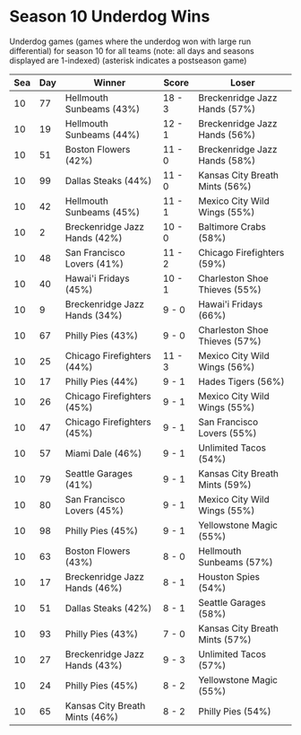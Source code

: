 # Season 10 Underdog Wins



Underdog games (games where the underdog won with large run differential) for season 10 for all teams (note: all days and seasons displayed are 1-indexed) (asterisk indicates a postseason game)


| Sea | Day | Winner | Score | Loser | 
| ------ |------ |------ |------ |------ |
| 10 | 77 | Hellmouth Sunbeams (43%) | 18 - 3 | Breckenridge Jazz Hands (57%) | 
| 10 | 19 | Hellmouth Sunbeams (44%) | 12 - 1 | Breckenridge Jazz Hands (56%) | 
| 10 | 51 | Boston Flowers (42%) | 11 - 0 | Breckenridge Jazz Hands (58%) | 
| 10 | 99 | Dallas Steaks (44%) | 11 - 0 | Kansas City Breath Mints (56%) | 
| 10 | 42 | Hellmouth Sunbeams (45%) | 11 - 1 | Mexico City Wild Wings (55%) | 
| 10 | 2 | Breckenridge Jazz Hands (42%) | 10 - 0 | Baltimore Crabs (58%) | 
| 10 | 48 | San Francisco Lovers (41%) | 11 - 2 | Chicago Firefighters (59%) | 
| 10 | 40 | Hawai'i Fridays (45%) | 10 - 1 | Charleston Shoe Thieves (55%) | 
| 10 | 9 | Breckenridge Jazz Hands (34%) | 9 - 0 | Hawai'i Fridays (66%) | 
| 10 | 67 | Philly Pies (43%) | 9 - 0 | Charleston Shoe Thieves (57%) | 
| 10 | 25 | Chicago Firefighters (44%) | 11 - 3 | Mexico City Wild Wings (56%) | 
| 10 | 17 | Philly Pies (44%) | 9 - 1 | Hades Tigers (56%) | 
| 10 | 26 | Chicago Firefighters (45%) | 9 - 1 | Mexico City Wild Wings (55%) | 
| 10 | 47 | Chicago Firefighters (45%) | 9 - 1 | San Francisco Lovers (55%) | 
| 10 | 57 | Miami Dale (46%) | 9 - 1 | Unlimited Tacos (54%) | 
| 10 | 79 | Seattle Garages (41%) | 9 - 1 | Kansas City Breath Mints (59%) | 
| 10 | 80 | San Francisco Lovers (45%) | 9 - 1 | Mexico City Wild Wings (55%) | 
| 10 | 98 | Philly Pies (45%) | 9 - 1 | Yellowstone Magic (55%) | 
| 10 | 63 | Boston Flowers (43%) | 8 - 0 | Hellmouth Sunbeams (57%) | 
| 10 | 17 | Breckenridge Jazz Hands (46%) | 8 - 1 | Houston Spies (54%) | 
| 10 | 51 | Dallas Steaks (42%) | 8 - 1 | Seattle Garages (58%) | 
| 10 | 93 | Philly Pies (43%) | 7 - 0 | Kansas City Breath Mints (57%) | 
| 10 | 27 | Breckenridge Jazz Hands (43%) | 9 - 3 | Unlimited Tacos (57%) | 
| 10 | 24 | Philly Pies (45%) | 8 - 2 | Yellowstone Magic (55%) | 
| 10 | 65 | Kansas City Breath Mints (46%) | 8 - 2 | Philly Pies (54%) | 


